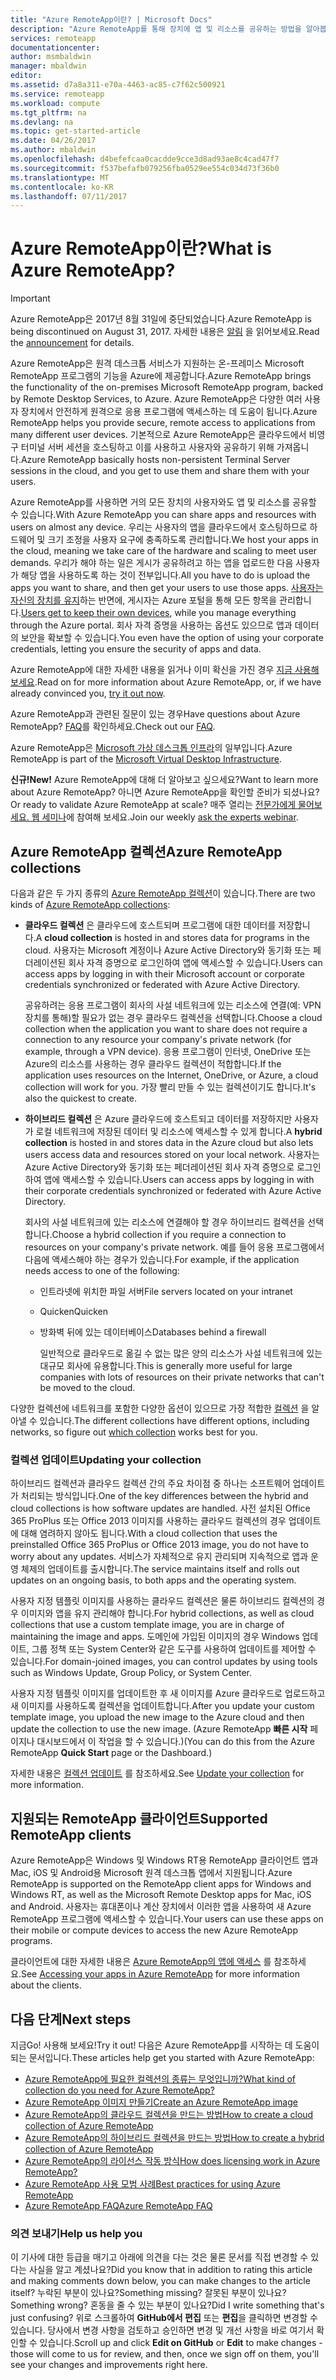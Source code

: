 ```yaml
---
title: "Azure RemoteApp이란? | Microsoft Docs"
description: "Azure RemoteApp를 통해 장치에 앱 및 리소스를 공유하는 방법을 알아봅니다."
services: remoteapp
documentationcenter: 
author: msmbaldwin
manager: mbaldwin
editor: 
ms.assetid: d7a8a311-e70a-4463-ac85-c7f62c500921
ms.service: remoteapp
ms.workload: compute
ms.tgt_pltfrm: na
ms.devlang: na
ms.topic: get-started-article
ms.date: 04/26/2017
ms.author: mbaldwin
ms.openlocfilehash: d4befefcaa0cacdde9cce3d8ad93ae8c4cad47f7
ms.sourcegitcommit: f537befafb079256fba0529ee554c034d73f36b0
ms.translationtype: MT
ms.contentlocale: ko-KR
ms.lasthandoff: 07/11/2017
---
```

# <a name="what-is-azure-remoteapp"></a><span data-ttu-id="3b198-104">Azure RemoteApp이란?</span><span class="sxs-lookup"><span data-stu-id="3b198-104">What is Azure RemoteApp?</span></span>
> [!IMPORTANT]
> <span data-ttu-id="3b198-105">Azure RemoteApp은 2017년 8월 31일에 중단되었습니다.</span><span class="sxs-lookup"><span data-stu-id="3b198-105">Azure RemoteApp is being discontinued on August 31, 2017.</span></span> <span data-ttu-id="3b198-106">자세한 내용은 [알림](https://go.microsoft.com/fwlink/?linkid=821148) 을 읽어보세요.</span><span class="sxs-lookup"><span data-stu-id="3b198-106">Read the [announcement](https://go.microsoft.com/fwlink/?linkid=821148) for details.</span></span>
> 
> 

<span data-ttu-id="3b198-107">Azure RemoteApp은 원격 데스크톱 서비스가 지원하는 온-프레미스 Microsoft RemoteApp 프로그램의 기능을 Azure에 제공합니다.</span><span class="sxs-lookup"><span data-stu-id="3b198-107">Azure RemoteApp brings the functionality of the on-premises Microsoft RemoteApp program, backed by Remote Desktop Services, to Azure.</span></span> <span data-ttu-id="3b198-108">Azure RemoteApp은 다양한 여러 사용자 장치에서 안전하게 원격으로 응용 프로그램에 액세스하는 데 도움이 됩니다.</span><span class="sxs-lookup"><span data-stu-id="3b198-108">Azure RemoteApp helps you provide secure, remote access to applications from many different user devices.</span></span> <span data-ttu-id="3b198-109">기본적으로 Azure RemoteApp은 클라우드에서 비영구 터미널 서버 세션을 호스팅하고 이를 사용하고 사용자와 공유하기 위해 가져옵니다.</span><span class="sxs-lookup"><span data-stu-id="3b198-109">Azure RemoteApp basically hosts non-persistent Terminal Server sessions in the cloud, and you get to use them and share them with your users.</span></span>

<span data-ttu-id="3b198-110">Azure RemoteApp를 사용하면 거의 모든 장치의 사용자와도 앱 및 리소스를 공유할 수 있습니다.</span><span class="sxs-lookup"><span data-stu-id="3b198-110">With Azure RemoteApp you can share apps and resources with users on almost any device.</span></span> <span data-ttu-id="3b198-111">우리는 사용자의 앱을 클라우드에서 호스팅하므로 하드웨어 및 크기 조정을 사용자 요구에 충족하도록 관리합니다.</span><span class="sxs-lookup"><span data-stu-id="3b198-111">We host your apps in the cloud, meaning we take care of the hardware and scaling to meet user demands.</span></span> <span data-ttu-id="3b198-112">우리가 해야 하는 일은 게시가 공유하려고 하는 앱을 업로드한 다음 사용자가 해당 앱을 사용하도록 하는 것이 전부입니다.</span><span class="sxs-lookup"><span data-stu-id="3b198-112">All you have to do is upload the apps you want to share, and then get your users to use those apps.</span></span> <span data-ttu-id="3b198-113">[사용자는 자신의 장치를 유지](remoteapp-clients.md)하는 반면에, 게시자는 Azure 포털을 통해 모든 항목을 관리합니다.</span><span class="sxs-lookup"><span data-stu-id="3b198-113">[Users get to keep their own devices](remoteapp-clients.md), while you manage everything through the Azure portal.</span></span> <span data-ttu-id="3b198-114">회사 자격 증명을 사용하는 옵션도 있으므로 앱과 데이터의 보안을 확보할 수 있습니다.</span><span class="sxs-lookup"><span data-stu-id="3b198-114">You even have the option of using your corporate credentials, letting you ensure the security of apps and data.</span></span>

<span data-ttu-id="3b198-115">Azure RemoteApp에 대한 자세한 내용을 읽거나 이미 확신을 가진 경우 [지금 사용해 보세요](https://azure.microsoft.com/services/remoteapp/).</span><span class="sxs-lookup"><span data-stu-id="3b198-115">Read on for more information about Azure RemoteApp, or, if we have already convinced you, [try it out now](https://azure.microsoft.com/services/remoteapp/).</span></span>

<span data-ttu-id="3b198-116">Azure RemoteApp과 관련된 질문이 있는 경우</span><span class="sxs-lookup"><span data-stu-id="3b198-116">Have questions about Azure RemoteApp?</span></span> <span data-ttu-id="3b198-117">[FAQ](remoteapp-faq.md)를 확인하세요.</span><span class="sxs-lookup"><span data-stu-id="3b198-117">Check out our [FAQ](remoteapp-faq.md).</span></span>

<span data-ttu-id="3b198-118">Azure RemoteApp은 [Microsoft 가상 데스크톱 인프라](http://www.microsoft.com/server-cloud/products/virtual-desktop-infrastructure/explore.aspx)의 일부입니다.</span><span class="sxs-lookup"><span data-stu-id="3b198-118">Azure RemoteApp is part of the [Microsoft Virtual Desktop Infrastructure](http://www.microsoft.com/server-cloud/products/virtual-desktop-infrastructure/explore.aspx).</span></span>

<span data-ttu-id="3b198-119">**신규!**</span><span class="sxs-lookup"><span data-stu-id="3b198-119">**New!**</span></span> <span data-ttu-id="3b198-120">Azure RemoteApp에 대해 더 알아보고 싶으세요?</span><span class="sxs-lookup"><span data-stu-id="3b198-120">Want to learn more about Azure RemoteApp?</span></span> <span data-ttu-id="3b198-121">아니면 Azure RemoteApp을 확인할 준비가 되셨나요?</span><span class="sxs-lookup"><span data-stu-id="3b198-121">Or ready to validate Azure RemoteApp at scale?</span></span> <span data-ttu-id="3b198-122">매주 열리는 [전문가에게 물어보세요. 웹 세미나](https://azureinfo.microsoft.com/AzureRemoteAppAskTheExperts-Registration-Page.html?ls=Website)에 참여해 보세요.</span><span class="sxs-lookup"><span data-stu-id="3b198-122">Join our weekly [ask the experts webinar](https://azureinfo.microsoft.com/AzureRemoteAppAskTheExperts-Registration-Page.html?ls=Website).</span></span>

## <a name="azure-remoteapp-collections"></a><span data-ttu-id="3b198-123">Azure RemoteApp 컬렉션</span><span class="sxs-lookup"><span data-stu-id="3b198-123">Azure RemoteApp collections</span></span>
<span data-ttu-id="3b198-124">다음과 같은 두 가지 종류의 [Azure RemoteApp 컬렉션](remoteapp-collections.md)이 있습니다.</span><span class="sxs-lookup"><span data-stu-id="3b198-124">There are two kinds of [Azure RemoteApp collections](remoteapp-collections.md):</span></span>

* <span data-ttu-id="3b198-125">**클라우드 컬렉션** 은 클라우드에 호스트되며 프로그램에 대한 데이터를 저장합니다.</span><span class="sxs-lookup"><span data-stu-id="3b198-125">A **cloud collection** is hosted in and stores data for programs in the cloud.</span></span> <span data-ttu-id="3b198-126">사용자는 Microsoft 계정이나 Azure Active Directory와 동기화 또는 페더레이션된 회사 자격 증명으로 로그인하여 앱에 액세스할 수 있습니다.</span><span class="sxs-lookup"><span data-stu-id="3b198-126">Users can access apps by logging in with their Microsoft account or corporate credentials synchronized or federated with Azure Active Directory.</span></span>
  
    <span data-ttu-id="3b198-127">공유하려는 응용 프로그램이 회사의 사설 네트워크에 있는 리소스에 연결(예: VPN 장치를 통해)할 필요가 없는 경우 클라우드 컬렉션을 선택합니다.</span><span class="sxs-lookup"><span data-stu-id="3b198-127">Choose a cloud collection when the application you want to share does not require a connection to any resource your company's private network (for example, through a VPN device).</span></span> <span data-ttu-id="3b198-128">응용 프로그램이 인터넷, OneDrive 또는 Azure의 리소스를 사용하는 경우 클라우드 컬렉션이 적합합니다.</span><span class="sxs-lookup"><span data-stu-id="3b198-128">If the application uses resources on the Internet, OneDrive, or Azure, a cloud collection will work for you.</span></span> <span data-ttu-id="3b198-129">가장 빨리 만들 수 있는 컬렉션이기도 합니다.</span><span class="sxs-lookup"><span data-stu-id="3b198-129">It's also the quickest to create.</span></span>
* <span data-ttu-id="3b198-130">**하이브리드 컬렉션** 은 Azure 클라우드에 호스트되고 데이터를 저장하지만 사용자가 로컬 네트워크에 저장된 데이터 및 리소스에 액세스할 수 있게 합니다.</span><span class="sxs-lookup"><span data-stu-id="3b198-130">A **hybrid collection** is hosted in and stores data in the Azure cloud but also lets users access data and resources stored on your local network.</span></span> <span data-ttu-id="3b198-131">사용자는 Azure Active Directory와 동기화 또는 페더레이션된 회사 자격 증명으로 로그인하여 앱에 액세스할 수 있습니다.</span><span class="sxs-lookup"><span data-stu-id="3b198-131">Users can access apps by logging in with their corporate credentials synchronized or federated with Azure Active Directory.</span></span>
  
    <span data-ttu-id="3b198-132">회사의 사설 네트워크에 있는 리소스에 연결해야 할 경우 하이브리드 컬렉션을 선택합니다.</span><span class="sxs-lookup"><span data-stu-id="3b198-132">Choose a hybrid collection if you require a connection to resources on your company's private network.</span></span> <span data-ttu-id="3b198-133">예를 들어 응용 프로그램에서 다음에 액세스해야 하는 경우가 있습니다.</span><span class="sxs-lookup"><span data-stu-id="3b198-133">For example, if the application needs access to one of the following:</span></span>
  
  * <span data-ttu-id="3b198-134">인트라넷에 위치한 파일 서버</span><span class="sxs-lookup"><span data-stu-id="3b198-134">File servers located on your intranet</span></span>
  * <span data-ttu-id="3b198-135">Quicken</span><span class="sxs-lookup"><span data-stu-id="3b198-135">Quicken</span></span>
  * <span data-ttu-id="3b198-136">방화벽 뒤에 있는 데이터베이스</span><span class="sxs-lookup"><span data-stu-id="3b198-136">Databases behind a firewall</span></span>
    
    <span data-ttu-id="3b198-137">일반적으로 클라우드로 옮길 수 없는 많은 양의 리소스가 사설 네트워크에 있는 대규모 회사에 유용합니다.</span><span class="sxs-lookup"><span data-stu-id="3b198-137">This is generally more useful for large companies with lots of resources on their private networks that can't be moved to the cloud.</span></span>

<span data-ttu-id="3b198-138">다양한 컬렉션에 네트워크를 포함한 다양한 옵션이 있으므로 가장 적합한 [컬렉션](remoteapp-collections.md) 을 알아낼 수 있습니다.</span><span class="sxs-lookup"><span data-stu-id="3b198-138">The different collections have different options, including networks, so figure out [which collection](remoteapp-collections.md) works best for you.</span></span> 

### <a name="updating-your-collection"></a><span data-ttu-id="3b198-139">컬렉션 업데이트</span><span class="sxs-lookup"><span data-stu-id="3b198-139">Updating your collection</span></span>
<span data-ttu-id="3b198-140">하이브리드 컬렉션과 클라우드 컬렉션 간의 주요 차이점 중 하나는 소프트웨어 업데이트가 처리되는 방식입니다.</span><span class="sxs-lookup"><span data-stu-id="3b198-140">One of the key differences between the hybrid and cloud collections is how software updates are handled.</span></span> <span data-ttu-id="3b198-141">사전 설치된 Office 365 ProPlus 또는 Office 2013 이미지를 사용하는 클라우드 컬렉션의 경우 업데이트에 대해 염려하지 않아도 됩니다.</span><span class="sxs-lookup"><span data-stu-id="3b198-141">With a cloud collection that uses the preinstalled Office 365 ProPlus or Office 2013 image, you do not have to worry about any updates.</span></span> <span data-ttu-id="3b198-142">서비스가 자체적으로 유지 관리되며 지속적으로 앱과 운영 체제의 업데이트를 출시합니다.</span><span class="sxs-lookup"><span data-stu-id="3b198-142">The service maintains itself and rolls out updates on an ongoing basis, to both apps and the operating system.</span></span>

<span data-ttu-id="3b198-143">사용자 지정 템플릿 이미지를 사용하는 클라우드 컬렉션은 물론 하이브리드 컬렉션의 경우 이미지와 앱을 유지 관리해야 합니다.</span><span class="sxs-lookup"><span data-stu-id="3b198-143">For hybrid collections, as well as cloud collections that use a custom template image, you are in charge of maintaining the image and apps.</span></span> <span data-ttu-id="3b198-144">도메인에 가입된 이미지의 경우 Windows 업데이트, 그룹 정책 또는 System Center와 같은 도구를 사용하여 업데이트를 제어할 수 있습니다.</span><span class="sxs-lookup"><span data-stu-id="3b198-144">For domain-joined images, you can control updates by using tools such as Windows Update, Group Policy, or System Center.</span></span>

<span data-ttu-id="3b198-145">사용자 지정 템플릿 이미지를 업데이트한 후 새 이미지를 Azure 클라우드로 업로드하고 새 이미지를 사용하도록 컬렉션을 업데이트합니다.</span><span class="sxs-lookup"><span data-stu-id="3b198-145">After you update your custom template image, you upload the new image to the Azure cloud and then update the collection to use the new image.</span></span> <span data-ttu-id="3b198-146">(Azure RemoteApp **빠른 시작** 페이지나 대시보드에서 이 작업을 할 수 있습니다.)</span><span class="sxs-lookup"><span data-stu-id="3b198-146">(You can do this from the Azure RemoteApp **Quick Start** page or the Dashboard.)</span></span>

<span data-ttu-id="3b198-147">자세한 내용은 [컬렉션 업데이트](remoteapp-update.md) 를 참조하세요.</span><span class="sxs-lookup"><span data-stu-id="3b198-147">See [Update your collection](remoteapp-update.md) for more information.</span></span>

## <a name="supported-remoteapp-clients"></a><span data-ttu-id="3b198-148">지원되는 RemoteApp 클라이언트</span><span class="sxs-lookup"><span data-stu-id="3b198-148">Supported RemoteApp clients</span></span>
<span data-ttu-id="3b198-149">Azure RemoteApp은 Windows 및 Windows RT용 RemoteApp 클라이언트 앱과 Mac, iOS 및 Android용 Microsoft 원격 데스크톱 앱에서 지원됩니다.</span><span class="sxs-lookup"><span data-stu-id="3b198-149">Azure RemoteApp is supported on the RemoteApp client apps for Windows and Windows RT, as well as the Microsoft Remote Desktop apps for Mac, iOS and Android.</span></span> <span data-ttu-id="3b198-150">사용자는 휴대폰이나 계산 장치에서 이러한 앱을 사용하여 새 Azure RemoteApp 프로그램에 액세스할 수 있습니다.</span><span class="sxs-lookup"><span data-stu-id="3b198-150">Your users can use these apps on their mobile or compute devices to access the new Azure RemoteApp programs.</span></span>

<span data-ttu-id="3b198-151">클라이언트에 대한 자세한 내용은 [Azure RemoteApp의 앱에 액세스](remoteapp-clients.md) 를 참조하세요.</span><span class="sxs-lookup"><span data-stu-id="3b198-151">See [Accessing your apps in Azure RemoteApp](remoteapp-clients.md) for more information about the clients.</span></span>

## <a name="next-steps"></a><span data-ttu-id="3b198-152">다음 단계</span><span class="sxs-lookup"><span data-stu-id="3b198-152">Next steps</span></span>
<span data-ttu-id="3b198-153">지금</span><span class="sxs-lookup"><span data-stu-id="3b198-153">Go!</span></span> <span data-ttu-id="3b198-154">사용해 보세요!</span><span class="sxs-lookup"><span data-stu-id="3b198-154">Try it out!</span></span> <span data-ttu-id="3b198-155">다음은 Azure RemoteApp를 시작하는 데 도움이 되는 문서입니다.</span><span class="sxs-lookup"><span data-stu-id="3b198-155">These articles help get you started with Azure RemoteApp:</span></span>

* [<span data-ttu-id="3b198-156">Azure RemoteApp에 필요한 컬렉션의 종류는 무엇입니까?</span><span class="sxs-lookup"><span data-stu-id="3b198-156">What kind of collection do you need for Azure RemoteApp?</span></span>](remoteapp-collections.md)
* [<span data-ttu-id="3b198-157">Azure RemoteApp 이미지 만들기</span><span class="sxs-lookup"><span data-stu-id="3b198-157">Create an Azure RemoteApp image</span></span>](remoteapp-imageoptions.md)
* [<span data-ttu-id="3b198-158">Azure RemoteApp의 클라우드 컬렉션을 만드는 방법</span><span class="sxs-lookup"><span data-stu-id="3b198-158">How to create a cloud collection of Azure RemoteApp</span></span>](remoteapp-create-cloud-deployment.md)
* [<span data-ttu-id="3b198-159">Azure RemoteApp의 하이브리드 컬렉션을 만드는 방법</span><span class="sxs-lookup"><span data-stu-id="3b198-159">How to create a hybrid collection of Azure RemoteApp</span></span>](remoteapp-create-hybrid-deployment.md)
* [<span data-ttu-id="3b198-160">Azure RemoteApp의 라이선스 작동 방식</span><span class="sxs-lookup"><span data-stu-id="3b198-160">How does licensing work in Azure RemoteApp?</span></span>](remoteapp-licensing.md)
* [<span data-ttu-id="3b198-161">Azure RemoteApp 사용 모범 사례</span><span class="sxs-lookup"><span data-stu-id="3b198-161">Best practices for using Azure RemoteApp</span></span>](remoteapp-bestpractices.md)
* [<span data-ttu-id="3b198-162">Azure RemoteApp FAQ</span><span class="sxs-lookup"><span data-stu-id="3b198-162">Azure RemoteApp FAQ</span></span>](remoteapp-faq.md)

### <a name="help-us-help-you"></a><span data-ttu-id="3b198-163">의견 보내기</span><span class="sxs-lookup"><span data-stu-id="3b198-163">Help us help you</span></span>
<span data-ttu-id="3b198-164">이 기사에 대한 등급을 매기고 아래에 의견을 다는 것은 물론 문서를 직접 변경할 수 있다는 사실을 알고 계셨나요?</span><span class="sxs-lookup"><span data-stu-id="3b198-164">Did you know that in addition to rating this article and making comments down below, you can make changes to the article itself?</span></span> <span data-ttu-id="3b198-165">누락된 부분이 있나요?</span><span class="sxs-lookup"><span data-stu-id="3b198-165">Something missing?</span></span> <span data-ttu-id="3b198-166">잘못된 부분이 있나요?</span><span class="sxs-lookup"><span data-stu-id="3b198-166">Something wrong?</span></span> <span data-ttu-id="3b198-167">혼동을 줄 수 있는 부분이 있나요?</span><span class="sxs-lookup"><span data-stu-id="3b198-167">Did I write something that's just confusing?</span></span> <span data-ttu-id="3b198-168">위로 스크롤하여 **GitHub에서 편집** 또는 **편집**을 클릭하면 변경할 수 있습니다. 당사에서 변경 사항을 검토하고 승인하면 변경 및 개선 사항을 바로 여기서 확인할 수 있습니다.</span><span class="sxs-lookup"><span data-stu-id="3b198-168">Scroll up and click **Edit on GitHub** or **Edit** to make changes - those will come to us for review, and then, once we sign off on them, you'll see your changes and improvements right here.</span></span>

